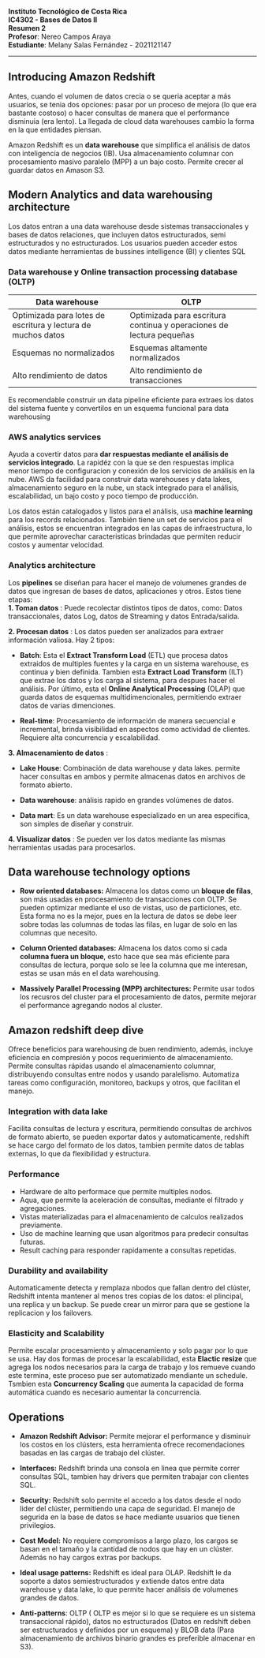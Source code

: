 **Instituto Tecnológico de Costa Rica** <br>
**IC4302 - Bases de Datos II** <br>
**Resumen 2** <br>
**Profesor**: Nereo Campos Araya <br>
**Estudiante**: Melany Salas Fernández - 2021121147 <br>

-----------------------------------------------------------

## **Introducing Amazon Redshift**

Antes, cuando el volumen de datos crecia o se queria aceptar a más usuarios, se tenia dos opciones: pasar por un proceso de mejora (lo que era bastante costoso) o hacer consultas de manera que el performance disminuia (era lento). La llegada de cloud data warehouses cambio la forma en la que entidades piensan. <br>

Amazon Redshift es un **data warehouse** que simplifica el análisis de datos con inteligencia de negocios (IB). Usa almacenamiento columnar con procesamiento masivo paralelo (MPP) a un bajo costo. Permite crecer al guardar datos en Amason S3.

## **Modern Analytics and data warehousing architecture**

Los datos entran a una data warehouse desde sistemas transaccionales y bases de datos relaciones, que incluyen datos estructurados, semi estructurados y no estructurados. Los usuarios pueden acceder estos datos mediante herramientas de bussines intelligence (BI) y clientes SQL

### **Data warehouse y Online transaction processing database (OLTP)**

|         **Data warehouse**      |                 **OLTP**              |
| ------------------------------- | ------------------------------------- |
| Optimizada para lotes de escritura y lectura de muchos datos| Optimizada para escritura continua y operaciones de lectura pequeñas|
| Esquemas no normalizados   | Esquemas altamente normalizados      |
| Alto rendimiento de datos  | Alto rendimiento de transacciones   |

Es recomendable construir un data pipeline eficiente para extraes los datos del sistema fuente y convertilos en un esquema funcional para data warehousing

### **AWS analytics services**

Ayuda a covertir datos para **dar respuestas mediante el análisis de servicios integrado**. La rapidéz con la que se den respuestas implica menor tiempo de configuracion y conexión de los servicios de análisis en la nube. AWS da facilidad para construir data warehouses y data lakes, almacenamiento seguro en la nube, un stack integrado para el análisis, escalabilidad, un bajo costo y poco tiempo de producción. <br>

Los datos están catalogados y listos para el análisis, usa **machine learning** para los records relacionados. También tiene un set de servicios para el análisis, estos se encuentran integrados en las capas de infraestructura, lo que permite aprovechar caracteristicas brindadas que permiten reducir costos y aumentar velocidad.

### **Analytics architecture**

Los **pipelines** se diseñan para hacer el manejo de volumenes grandes de datos que ingresan de bases de datos, aplicaciones y otros. Estos tiene etapas: <br>
**1. Toman datos** : Puede recolectar distintos tipos de datos, como: Datos transaccionales, datos Log, datos de Streaming y datos Entrada/salida.

**2. Procesan datos** : Los datos pueden ser analizados para extraer información valiosa. Hay 2 tipos: <br>

* **Batch**: Esta el **Extract Transform Load** (ETL) que procesa datos extraidos de multiples fuentes y la carga en un sistema warehouse, es continua y bien definida. Tambien esta **Extract Load Transform** (ILT) que extrae los datos y los carga al sistema, para despues hacer el análisis. Por último, esta el **Online Analytical Processing** (OLAP) que guarda datos de esquemas multidimencionales, permitiendo extraer datos de varias dimenciones. <br>

* **Real-time**: Procesamiento de información de manera secuencial e incremental, brinda visibilidad en aspectos como actividad de clientes. Requiere alta concurrencia y escalabilidad. <br>

**3. Almacenamiento de datos** :

* **Lake House**: Combinación de data warehouse y data lakes. permite hacer consultas en ambos y permite almacenas datos en archivos de formato abierto. <br>

* **Data warehouse**: análisis rapido en grandes volúmenes de datos. <br>

* **Data mart**: Es un data warehouse especializado en un area especifica, son simples de diseñar y construir. <br>

**4. Visualizar datos** : Se pueden ver los datos mediante las mismas herramientas usadas para procesarlos.

## **Data warehouse technology options**

* **Row oriented databases:** Almacena los datos como un **bloque de filas**, son más usadas en procesamiento de transacciones con OLTP. Se pueden optimizar mediante el uso de vistas, uso de particiones, etc. Esta forma no es la mejor, pues en la lectura de datos se debe leer sobre todas las columnas de todas las filas, en lugar de solo en las columnas que necesito. <br>

* **Column Oriented databases:** Almacena los datos como si cada **columna fuera un bloque**, esto hace que sea más eficiente para consultas de lectura, porque solo se lee la columna que me interesan, estas se usan más en el data warehousing.

* **Massively Parallel Processing (MPP) architectures:** Permite usar todos los recusros del cluster para el procesamiento de datos, permite mejorar el performance agregando nodos al cluster.

## **Amazon redshift deep dive**

Ofrece beneficios para warehousing de buen rendimiento, además, incluye eficiencia en compresión y pocos requerimiento de almacenamiento. Permite consultas rápidas usando el almacenamiento columnar, distribuyendo consultas entre nodos y usando paralelismo. Automatiza tareas como configuración, monitoreo, backups y otros, que facilitan el manejo.

### **Integration with data lake**

Facilita consultas de lectura y escritura, permitiendo consultas de archivos de formato abierto, se pueden exportar datos y automaticamente, redshift se hace cargo del formato de los datos, tambien permite datos de tablas externas, lo que da flexibilidad y estructura.

### **Performance**

* Hardware de alto performace que permite multiples nodos.
* Aqua, que permite la aceleración de consultas, mediante el filtrado y agregaciones.
* Vistas materializadas para el almacenamiento de calculos realizados previamente.
* Uso de machine learning que usan algoritmos para predecir consultas futuras.
* Result caching para responder rapidamente a consultas repetidas.

### **Durability and availability**

Automaticamente detecta y remplaza nbodos que fallan dentro del clúster, Redshift intenta mantener al menos tres copias de los datos: el plincipal, una replica y un backup. Se puede crear un mirror para que se gestione la replicacion y los failovers.

### **Elasticity and Scalability**

Permite escalar procesamiento y almacenamiento y solo pagar por lo que se usa. Hay dos formas de procesar la escalabilidad, esta **Elactic resize** que agrega los nodos necesarios para la carga de trabajo y los remueve cuando este termina, este proceso pue ser automatizado mendiante un schedule. Tsmbien esta **Concurrency Scaling** que aumenta la capacidad de forma automática cuando es necesario aumentar la concurrencia.

## **Operations**

* **Amazon Redshift Advisor:** Permite mejorar el performance y disminuir los costos en los clústers, esta herramienta ofrece recomendaciones basadas en las cargas de trabajo del clúster.

* **Interfaces:** Redshift brinda una consola en linea que permite correr consultas SQL, tambien hay drivers que permiten trabajar con clientes SQL.

* **Security:** Redshift solo permite el accedo a los datos desde el nodo lider del clúster, permitiendo una capa de seguridad. El manejo de segurida en la base de datos se hace mediante usuarios que tienen privilegios.

* **Cost Model:** No requiere compromisos a largo plazo, los cargos se basan en el tamaño y la cantidad de nodos que hay en un clúster. Además no hay cargos extras por backups.

* **Ideal usage patterns:** Redshift es ideal para OLAP. Redshift le da soporte a datos semiestructurados y extiende datos entre data warehouse y data lake, lo que permite hacer análisis de volumenes grandes de datos.

* **Anti-patterns**: OLTP ( OLTP es mejor si lo que se requiere es un sistema transaccional rápido), datos no estructurados (Datos en redshift deben ser estructurados y definidos por un esquema) y BLOB data (Para almacenamiento de archivos binario grandes es preferible almacenar en S3).